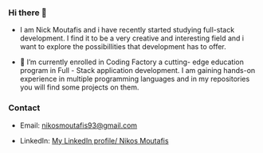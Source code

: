 ### Hi there 👋
-   I am  Nick Moutafis and i have recently started studying full-stack development. I find it to be a very creative and interesting field and i want to explore
    the possibillities  that development has to offer.      
     
-   🔭  I’m currently enrolled in  Coding Factory a cutting- edge education program in Full - Stack application development.
    I am gaining hands-on experience in multiple programming languages and in my repositories you will find some projects on them.
     
     
### Contact 
- Email: [nikosmoutafis93@gmail.com](mailto:nikosmoutafis93@gmail.com)
          
- LinkedIn: [My LinkedIn profile/ Nikos Moutafis](https://www.linkedin.com/in/nikos-moutafis-7b9391266/)

